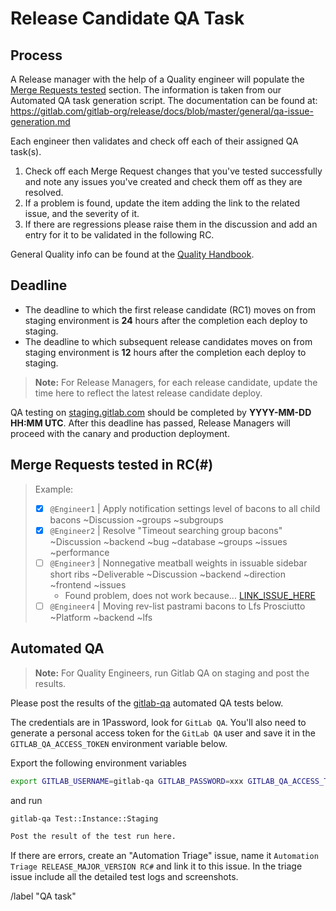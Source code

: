 <!--
# Read me first!

A Release Manager will create this issue once an RC1 staging deploy is completed.
Set the issue title to: `RELEASE_MAJOR_VERSION RC# QA task`

The [deadline](#deadline) is the time given before a release candidate moves on after deploying to staging.
* For the 1st Release Candidate: 24 hours (1 working day).
* For subsequent Release Candidates: 12 hours.

A Quality Engineer will assist in populating the [Merge Requests tested](#merge-requests-tested) section to include owners of each Merge Requests so they can delegate testing. 
This is done from the [Release Tools](https://gitlab.com/gitlab-org/release-tools) project. This has to be setup before using the script.
* Directions on generating the QA task content for a given change are posted here: https://gitlab.com/gitlab-org/release-tools/snippets/1723835
* The documentation can be found at: https://gitlab.com/gitlab-org/release/docs/blob/master/general/qa-issue-generation.md

As a backup, we can also fall back to use the `git` log command for this, but you will need to mention the maintainers explicitly in a comment until there is an automated tool for this. ```git log PREVIOUS_TAG-ee..LATEST_TAG-ee --pretty=format:"- [ ] [%h](https://gitlab.com/gitlab-org/gitlab-ee/commit/%h) @%aN \`%s\`"```

A Quality Engineer will assist in running the [Automated QA](#automated-qa).
-->

# Release Candidate QA Task

## Process
A Release manager with the help of a Quality engineer will populate the [Merge Requests tested](#merge-requests-tested) section. The information is taken from our Automated QA task generation script. The documentation can be found at: https://gitlab.com/gitlab-org/release/docs/blob/master/general/qa-issue-generation.md

Each engineer then validates and check off each of their assigned QA task(s). 
1. Check off each Merge Request changes that you've tested successfully and note any issues you've created and check them off as they are resolved.
1. If a problem is found, update the item adding the link to the related issue, and the severity of it.
1. If there are regressions please raise them in the discussion and add an entry for it to be validated in the following RC.

General Quality info can be found at the [Quality Handbook](https://about.gitlab.com/handbook/quality/).

## Deadline

* The deadline to which the first release candidate (RC1) moves on from staging environment is **24** hours after the completion each deploy to staging.
* The deadline to which subsequent release candidates moves on from staging environment is **12** hours after the completion each deploy to staging.

> **Note:** For Release Managers, for each release candidate, update the time here to reflect the latest release candidate deploy.

QA testing on [staging.gitlab.com](https://staging.gitlab.com) should be completed by **YYYY-MM-DD HH:MM UTC**.
After this deadline has passed, Release Managers will proceed with the canary and production deployment.

## Merge Requests tested in RC(#)

> Example:
>
> * [x] `@Engineer1` | Apply notification settings level of bacons to all child bacons ~Discussion ~groups ~subgroups
> * [x] `@Engineer2` | Resolve "Timeout searching group bacons" ~Discussion ~backend ~bug ~database ~groups ~issues ~performance
> * [ ] `@Engineer3` | Nonnegative meatball weights in issuable sidebar short ribs ~Deliverable ~Discussion ~backend ~direction ~frontend ~issues
>   * Found problem, does not work because... [LINK_ISSUE_HERE](https://gitlab.com/gitlab-org/gitlab-ce/issues/)
> * [ ] `@Engineer4` | Moving rev-list pastrami bacons to Lfs Prosciutto ~Platform ~backend ~lfs

## Automated QA

> **Note:** For Quality Engineers, run Gitlab QA on staging and post the results.

Please post the results of the [gitlab-qa](https://gitlab.com/gitlab-org/gitlab-qa) automated QA tests below.

The credentials are in 1Password, look for `GitLab QA`.
You'll also need to generate a personal access token for the `GitLab QA` user and
save it in the `GITLAB_QA_ACCESS_TOKEN` environment variable below.

Export the following environment variables

```sh
export GITLAB_USERNAME=gitlab-qa GITLAB_PASSWORD=xxx GITLAB_QA_ACCESS_TOKEN=xxx
```

and run

```sh
gitlab-qa Test::Instance::Staging
```

```sh
Post the result of the test run here.
```

If there are errors, create an "Automation Triage" issue, name it `Automation Triage RELEASE_MAJOR_VERSION RC#` and link it to this issue. 
In the triage issue include all the detailed test logs and screenshots.

/label "QA task"

